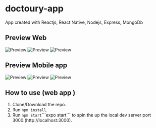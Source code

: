 # doctoury-app
App created with Reactjs, React Native, Nodejs, Express, MongoDb

## Preview Web 
![Preview](https://i.ibb.co/Lv1rVkQ/ik.jpg)
![Preview](https://i.ibb.co/rmstsM8/w1.jpg)
![Preview](https://i.ibb.co/7S56vHK/w5.jpg)




## Preview Mobile app 
![Preview](https://i.ibb.co/3SLdrXf/mobile2.jpg)
![Preview](https://i.ibb.co/XWCbqnS/mobile3.jpg)
![Preview](https://i.ibb.co/DfTgmwg/olmp.jpg)

## How to use (web app )
1. Clone/Download the repo.
2. Run  ``` npm install ```.
3. Run ```npm start```\```expo start``` to spin the up the local dev server port 3000.(http://localhost:3000).



